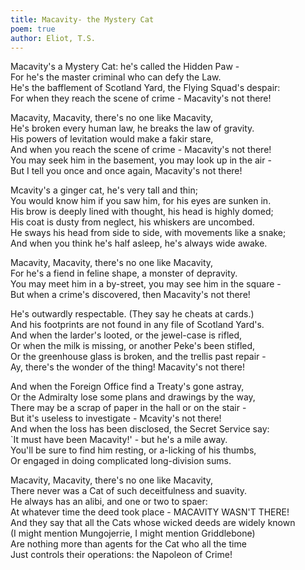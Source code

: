 ```yaml
---
title: Macavity- the Mystery Cat
poem: true
author: Eliot, T.S.
---
```

Macavity's a Mystery Cat: he's called the Hidden Paw -  
For he's the master criminal who can defy the Law.  
He's the bafflement of Scotland Yard, the Flying Squad's despair:  
For when they reach the scene of crime - Macavity's not there!  

Macavity, Macavity, there's no one like Macavity,  
He's broken every human law, he breaks the law of gravity.  
His powers of levitation would make a fakir stare,  
And when you reach the scene of crime - Macavity's not there!  
You may seek him in the basement, you may look up in the air -  
But I tell you once and once again, Macavity's not there!  

Mcavity's a ginger cat, he's very tall and thin;  
You would know him if you saw him, for his eyes are sunken in.  
His brow is deeply lined with thought, his head is highly domed;  
His coat is dusty from neglect, his whiskers are uncombed.  
He sways his head from side to side, with movements like a snake;  
And when you think he's half asleep, he's always wide awake.  

Macavity, Macavity, there's no one like Macavity,  
For he's a fiend in feline shape, a monster of depravity.  
You may meet him in a by-street, you may see him in the square -  
But when a crime's discovered, then Macavity's not there!  

He's outwardly respectable. (They say he cheats at cards.)  
And his footprints are not found in any file of Scotland Yard's.  
And when the larder's looted, or the jewel-case is rifled,  
Or when the milk is missing, or another Peke's been stifled,  
Or the greenhouse glass is broken, and the trellis past repair -  
Ay, there's the wonder of the thing! Macavity's not there!  

And when the Foreign Office find a Treaty's gone astray,  
Or the Admiralty lose some plans and drawings by the way,  
There may be a scrap of paper in the hall or on the stair -  
But it's useless to investigate - Mcavity's not there!  
And when the loss has been disclosed, the Secret Service say:  
`It must have been Macavity!' - but he's a mile away.  
You'll be sure to find him resting, or a-licking of his thumbs,  
Or engaged in doing complicated long-division sums.  

Macavity, Macavity, there's no one like Macavity,  
There never was a Cat of such deceitfulness and suavity.  
He always has an alibi, and one or two to spaer:  
At whatever time the deed took place - MACAVITY WASN'T THERE!  
And they say that all the Cats whose wicked deeds are widely known  
(I might mention Mungojerrie, I might mention Griddlebone)  
Are nothing more than agents for the Cat who all the time  
Just controls their operations: the Napoleon of Crime!

